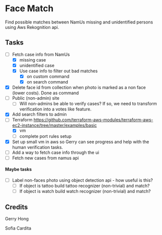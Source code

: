 # Face Match

Find possible matches between NamUs missing and unidentified persons using Aws Rekognition api.

## Tasks

- [ ] Fetch case info from NamUs
    - [X] missing case
    - [X] unidentified case
    - [X] Use case info to filter out bad matches
        - [X] on custom command
        - [X] on search command
- [X] Delete face id from collection when photo is marked as a non face (lower costs).
    Done as command
- [ ] Public (non-admin) site
    - [ ] Will non-admins be able to verify cases? If so, we need to transform verification into a votes like feature.
- [X] Add search filters to admin
- [ ] Terraform
    https://github.com/terraform-aws-modules/terraform-aws-ec2-instance/tree/master/examples/basic
    - [X] vm
    - [ ] complete port rules setup
- [X] Set up small vm in aws so Gerry can see progress and help with the human verification tasks.
- [ ] Add a way to fetch case info through the ui
- [ ] Fetch new cases from namus api

#### Maybe tasks
- [ ] Label non-faces photo using object detection api - how useful is this?
    - [ ] If object is tattoo build tattoo recognizer (non-trivial) and match?
    - [ ] If object is watch build watch recognizer (non-trivial) and match?

## Credits

Gerry Hong

Sofia Cardita
